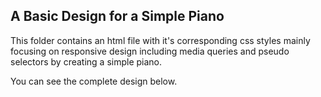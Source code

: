 ## A Basic Design for a Simple Piano

This folder contains an html file with it's corresponding css styles mainly focusing on responsive design including media queries and pseudo selectors by creating a simple piano.

You can see the complete design below.
